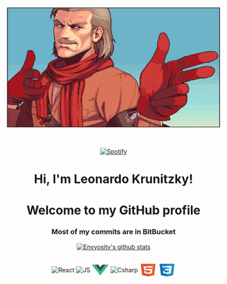 <p align="center">
  <img src="YourePrettyGood.gif" width="498" height="280" alt="Banner">
</p>

&nbsp;<div align="center">
  [![Spotify](https://novatorem-bice-two.vercel.app/api/spotify?background_color=0d1117&border_color=ffffff)](https://open.spotify.com/user/leonardozkl)
</div>

<h1 align="center">Hi, I'm Leonardo Krunitzky!</h1>
<h1 align="center">Welcome to my GitHub profile</h1>
<h3 align="center">Most of my commits are in BitBucket</h3>

<p align="center">
  <a href="https://github.com/Envyosity"><img src="https://github-readme-stats.vercel.app/api?username=Envyosity&show_icons=true&theme=merko&bg_color=30,141E30,243B55&title_color=fff&text_color=fff&icon_color=fff&include_all_commits=true&count_private=true" alt="Envyosity's github stats"></a>
</p>

<div align="center" style="display: inline_block"><br>
  <img align="center" alt="React" height="30" width="40" src="https://cdn.jsdelivr.net/gh/devicons/devicon/icons/react/react-original.svg">
  <img align="center" alt="JS" height="30" width="40" src="https://cdn.jsdelivr.net/gh/devicons/devicon/icons/javascript/javascript-plain.svg">
  <img align="center" alt="VueJS" height="30" width="40" src="https://raw.githubusercontent.com/devicons/devicon/master/icons/vuejs/vuejs-original.svg">
  <img align="center" alt="Csharp" height="30" width="40" src="https://cdn.jsdelivr.net/gh/devicons/devicon/icons/csharp/csharp-plain.svg">
  <img align="center" alt="HTML" height="30" width="40" src="https://raw.githubusercontent.com/devicons/devicon/master/icons/html5/html5-original.svg">
  <img align="center" alt="CSS" height="30" width="40" src="https://raw.githubusercontent.com/devicons/devicon/master/icons/css3/css3-original.svg">
</div>
